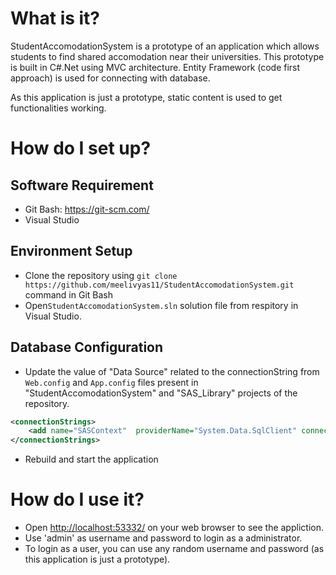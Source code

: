 # What is it?
StudentAccomodationSystem is a prototype of an application which allows students to find shared accomodation near their universities. This prototype is built in C#.Net using MVC architecture. Entity Framework (code first approach) is used for connecting with database.

As this application is just a prototype, static content is used to get functionalities working.

# How do I set up?
## Software Requirement
 - Git Bash: https://git-scm.com/
 - Visual Studio
 
## Environment Setup
 - Clone the repository using  `git clone https://github.com/meelivyas11/StudentAccomodationSystem.git` command in Git Bash
 - Open`StudentAccomodationSystem.sln` solution file from respitory in Visual Studio.

## Database Configuration
 - Update the value of "Data Source" related to the connectionString from `Web.config` and `App.config` files present in "StudentAccomodationSystem" and "SAS_Library" projects of the repository. 
```xml
<connectionStrings>
	<add name="SASContext"  providerName="System.Data.SqlClient" connectionString="Data Source=.\sqlexpress; Initial Catalog=SAS.DB; Integrated Security=True; MultipleActiveResultSets=True"/>
</connectionStrings>
```
 - Rebuild and start the application
 
# How do I use it?
 - Open <http://localhost:53332/> on your web browser to see the appliction.
 - Use 'admin' as username and password to login as a administrator.
 - To login as a user, you can use any random username and password (as this application is just a prototype).
